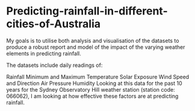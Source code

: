 # Predicting-rainfall-in-different-cities-of-Australia

My goals is to utilise both analysis and visualisation of the datasets to produce a robust report and model of the impact of the varying weather elements in predicting rainfall.

The datasets include daily readings of:

Rainfall
Minimum and Maximum Temperature
Solar Exposure
Wind Speed and Direction
Air Pressure
Humidity
Looking at this data for the past 10 years for the Sydney Observatory Hill weather station (station code: 066062), I am looking at how effective these factors are at predicting rainfall.

